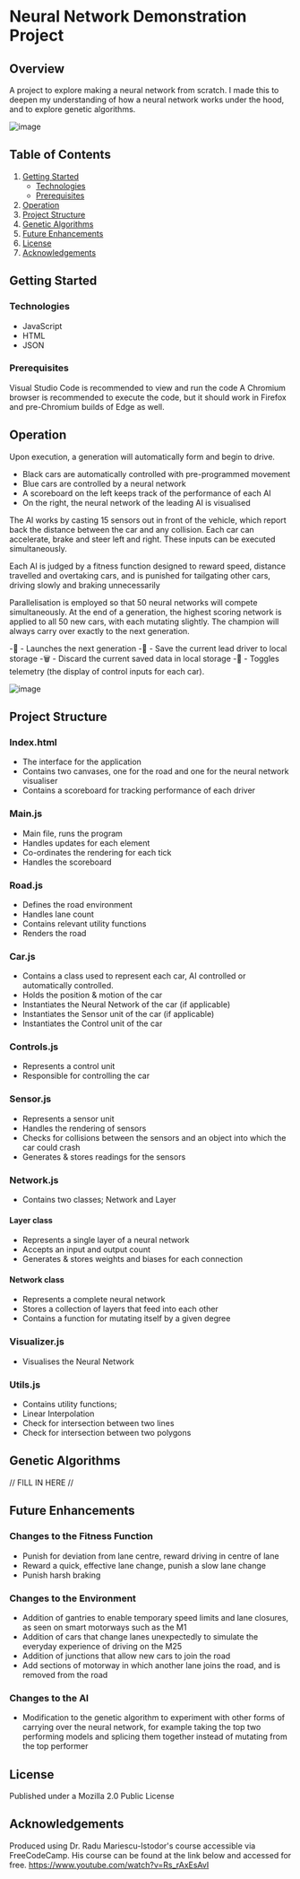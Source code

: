 # Neural Network Demonstration Project

## Overview

A project to explore making a neural network from scratch. I made this to deepen my understanding of how a neural network works under the hood, and to explore genetic algorithms.

![image](https://github.com/sofia-sudo/SelfDrivingCarJS/assets/66554514/4b9d7193-2299-4495-922b-aa2fd746d003)


## Table of Contents

1. [Getting Started](#getting-started)
    - [Technologies](#technologies)
    - [Prerequisites](#prerequisites)
2. [Operation](#usage)
3. [Project Structure](#project-structure)
4. [Genetic Algorithms](#data)
5. [Future Enhancements](#future-enhancements)
6. [License](#license)
7. [Acknowledgements](#acknowledgements)

## Getting Started

### Technologies

- JavaScript
- HTML
- JSON
  
### Prerequisites

Visual Studio Code is recommended to view and run the code
A Chromium browser is recommended to execute the code, but it should work in Firefox and pre-Chromium builds of Edge as well.

## Operation

Upon execution, a generation will automatically form and begin to drive.
- Black cars are automatically controlled with pre-programmed movement
- Blue cars are controlled by a neural network
- A scoreboard on the left keeps track of the performance of each AI
- On the right, the neural network of the leading AI is visualised

The AI works by casting 15 sensors out in front of the vehicle, which report back the distance between the car and any collision. Each car can accelerate, brake and steer left and right. These inputs can be executed simultaneously.

Each AI is judged by a fitness function designed to reward speed, distance travelled and overtaking cars, and is punished for tailgating other cars, driving slowly and braking unnecessarily

Parallelisation is employed so that 50 neural networks will compete simultaneously. At the end of a generation, the highest scoring network is applied to all 50 new cars, with each mutating slightly. The champion will always carry over exactly to the next generation.

-🔁 - Launches the next generation
-💾 - Save the current lead driver to local storage
-🗑️ - Discard the current saved data in local storage
-📡 - Toggles telemetry (the display of control inputs for each car).

![image](https://github.com/sofia-sudo/SelfDrivingCarJS/assets/66554514/13b28902-347e-4a92-8134-6940ad8fb92e)


## Project Structure

### Index.html
- The interface for the application
- Contains two canvases, one for the road and one for the neural network visualiser
- Contains a scoreboard for tracking performance of each driver

### Main.js
- Main file, runs the program
- Handles updates for each element
- Co-ordinates the rendering for each tick
- Handles the scoreboard

### Road.js
- Defines the road environment
- Handles lane count
- Contains relevant utility functions
- Renders the road

### Car.js
- Contains a class used to represent each car, AI controlled or automatically controlled.
- Holds the position & motion of the car
- Instantiates the Neural Network of the car (if applicable)
- Instantiates the Sensor unit of the car (if applicable)
- Instantiates the Control unit of the car

### Controls.js
- Represents a control unit
- Responsible for controlling the car

### Sensor.js
- Represents a sensor unit
- Handles the rendering of sensors
- Checks for collisions between the sensors and an object into which the car could crash
- Generates & stores readings for the sensors

### Network.js
- Contains two classes; Network and Layer

#### Layer class
- Represents a single layer of a neural network
- Accepts an input and output count
- Generates & stores weights and biases for each connection

#### Network class
- Represents a complete neural network
- Stores a collection of layers that feed into each other
- Contains a function for mutating itself by a given degree

### Visualizer.js
- Visualises the Neural Network

### Utils.js
- Contains utility functions;
- Linear Interpolation
- Check for intersection between two lines
- Check for intersection between two polygons

## Genetic Algorithms
// FILL IN HERE //

## Future Enhancements

### Changes to the Fitness Function
- Punish for deviation from lane centre, reward driving in centre of lane
- Reward a quick, effective lane change, punish a slow lane change
- Punish harsh braking

### Changes to the Environment
- Addition of gantries to enable temporary speed limits and lane closures, as seen on smart motorways such as the M1
- Addition of cars that change lanes unexpectedly to simulate the everyday experience of driving on the M25
- Addition of junctions that allow new cars to join the road
- Add sections of motorway in which another lane joins the road, and is removed from the road

### Changes to the AI
- Modification to the genetic algorithm to experiment with other forms of carrying over the neural network, for example taking the top two performing models and splicing them together instead of mutating from the top performer

## License
Published under a Mozilla 2.0 Public License

## Acknowledgements
Produced using Dr. Radu Mariescu-Istodor's course accessible via FreeCodeCamp.
His course can be found at the link below and accessed for free.
https://www.youtube.com/watch?v=Rs_rAxEsAvI
